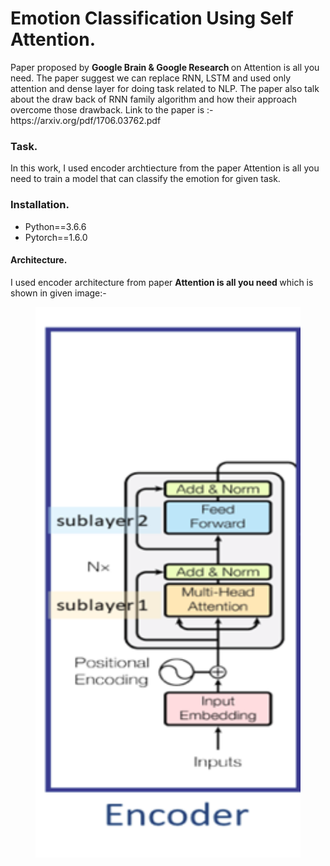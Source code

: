 # Emotion Classification Using Self Attention.
<p>Paper proposed by <b> Google Brain & Google Research </b> on Attention is all you need. The paper suggest we can replace RNN, LSTM and used only attention and dense
layer for doing task related to NLP. The paper also talk about the draw back of RNN family algorithm and how their approach overcome those drawback. Link to the paper is :- https://arxiv.org/pdf/1706.03762.pdf<p>
  
<h3> Task. </h3>
In this work, I used encoder archtiecture from the paper Attention is all you need to train a model that can classify the emotion for given task.
<h3> Installation. </h3>
<ul>
  <li> Python==3.6.6</li>
  <li> Pytorch==1.6.0</li>
 </ul>
<h4> Architecture. </h4>
I used encoder architecture from paper <b> Attention is all you need </b> which is shown in given image:- 
<figure>
<img src ="transformer_encoder.png" heigh="300" width="500"/>
  </figure>
